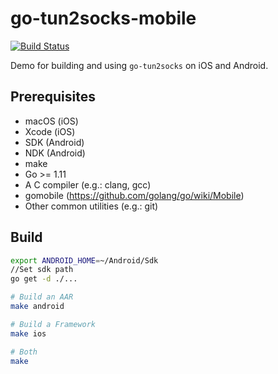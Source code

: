 # go-tun2socks-mobile

[![Build Status](https://travis-ci.com/135e2/go-tun2socks-mobile.svg?branch=master)](https://travis-ci.com/135e2/go-tun2socks-mobile)

Demo for building and using `go-tun2socks` on iOS and Android.

## Prerequisites

- macOS (iOS)
- Xcode (iOS)
- SDK (Android)
- NDK (Android)
- make
- Go >= 1.11
- A C compiler (e.g.: clang, gcc)
- gomobile (https://github.com/golang/go/wiki/Mobile)
- Other common utilities (e.g.: git)

## Build
```bash
export ANDROID_HOME=~/Android/Sdk
//Set sdk path
go get -d ./...

# Build an AAR
make android

# Build a Framework
make ios

# Both
make
```
